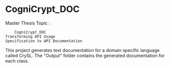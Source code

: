 # CogniCrypt_DOC
    
 Master Thesis Topic : 
 
        CogniCrypt_DOC
    Transforming API Usage
    Specification to API Documentation

This project generates text documentation for a domain specific language called CrySL.
The "Output" folder contains the generated documentation for each class.
